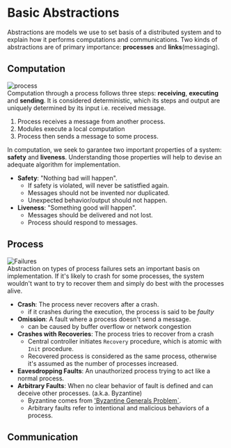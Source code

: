 # Basic Abstractions
 Abstractions are models we use to set basis of a distributed system and to explain how it performs computations and communications. Two kinds of abstractions are of primary importance: **processes** and **links**(messaging). 

## Computation
![process](https://i.imgur.com/cfzBuNZ.png)  
 Computation through a process follows three steps: **receiving**, **executing** and **sending**. It is considered deterministic, which its steps and output are uniquely determined by its input i.e. received message.
 1. Process receives a message from another process.
 2. Modules execute a local computation
 3. Process then sends a message to some process.
 
 In computation, we seek to garantee two important properties of a system: **safety** and **liveness**. Understanding those properties will help to devise an adequate algorithm for implementation.
 - **Safety**: "Nothing bad will happen". 
   - If safety is violated, will never be satistfied again.
   - Messages should not be invented nor duplicated.
   - Unexpected behavior/output should not happen. 
 - **Liveness**: "Something good will happen".
   - Messages should be delivered and not lost.
   - Process should respond to messages.

## Process
![Failures](https://i.imgur.com/ISw7LuG.png)  
 Abstraction on types of process failures sets an important basis on implementation. If it's likely to crash for some processes, the system wouldn't want to try to recover them and simply do best with the processes alive. 

- **Crash**: The process never recovers after a crash.
  - if it crashes during the execution, the process is said to be *faulty*
- **Omission**: A fault where a process doesn't send a message.
  - can be caused by buffer overflow or network congestion
- **Crashes with Recoveries**: The process tries to recover from a crash
  - Central controller initiates `Recovery` procedure, which is atomic with `Init` procedure.
  - Recovered process is considered as the same process, otherwise it's assumed as the number of processes increased.
- **Eavesdropping Faults**: An unauthorized process trying to act like a normal process.
- **Arbitrary Faults**: When no clear behavior of fault is defined and can deceive other processes. (a.k.a. Byzantine)
  - Byzantine comes from ['Byzantine Generals Problem`](https://river.com/learn/what-is-the-byzantine-generals-problem/).
  - Arbitrary faults refer to intentional and malicious behaviors of a process.

## Communication





















































































































































































































































































































































































































































































































































